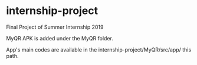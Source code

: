 # internship-project



Final Project of Summer Internship 2019

MyQR APK is added under the MyQR folder.


App's main codes are available in the internship-project/MyQR/src/app/ this path.

